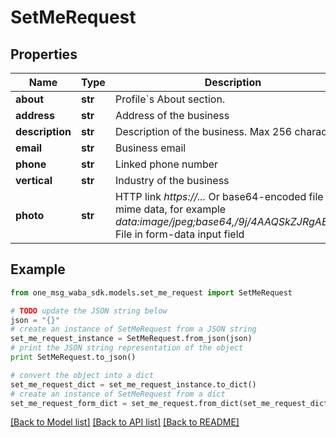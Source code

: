# SetMeRequest


## Properties
Name | Type | Description | Notes
------------ | ------------- | ------------- | -------------
**about** | **str** | Profile&#x60;s About section. | [optional] 
**address** | **str** | Address of the business | [optional] 
**description** | **str** | Description of the business. Max 256 characters | [optional] 
**email** | **str** | Business email | [optional] 
**phone** | **str** | Linked phone number | [optional] 
**vertical** | **str** | Industry of the business | [optional] 
**photo** | **str** | HTTP link *https://...*  Or base64-encoded file with mime data, for example *data:image/jpeg;base64,/9j/4AAQSkZJRgABAQ...*   File in form-data input field | [optional] 

## Example

```python
from one_msg_waba_sdk.models.set_me_request import SetMeRequest

# TODO update the JSON string below
json = "{}"
# create an instance of SetMeRequest from a JSON string
set_me_request_instance = SetMeRequest.from_json(json)
# print the JSON string representation of the object
print SetMeRequest.to_json()

# convert the object into a dict
set_me_request_dict = set_me_request_instance.to_dict()
# create an instance of SetMeRequest from a dict
set_me_request_form_dict = set_me_request.from_dict(set_me_request_dict)
```
[[Back to Model list]](../README.md#documentation-for-models) [[Back to API list]](../README.md#documentation-for-api-endpoints) [[Back to README]](../README.md)


